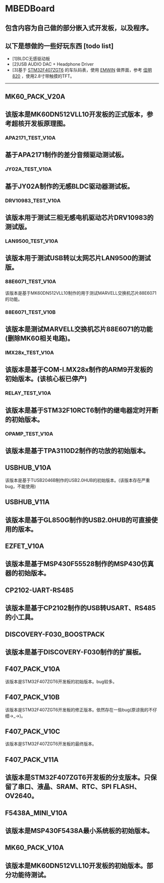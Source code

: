 ﻿# MBEDBoard

包含内容为自己做的部分嵌入式开发板，以及程序。
 ---
## 以下是想做的一些好玩东西 [todo list]
- [1]BLDC无感驱动板 
- [2]USB AUDIO DAC + Headphone Driver
- [3]基于 [STM32F407ZGT6](http://www.stmicroelectronics.com.cn/content/st_com/zh/products/microcontrollers/stm32-32-bit-arm-cortex-mcus/stm32-high-performance-mcus/stm32f4-series/stm32f407-417/stm32f407zg.html) 的车队码表，使用 [EMWIN](https://www.segger.com/products/user-interface/emwin/) 做界面，参考 [佳明820](http://www.garmin.com.cn/products/intosports/edge820/) ，使用2.8寸带触摸的TFT。

 ---
## MK60_PACK_V20A

该版本是MK60DN512VLL10开发板的正式版本，参考超核开发板原理图。
 ---
### APA2171_TEST_V10A

基于APA2171制作的差分音频驱动测试板。
 ---
### JY02A_TEST_V10A

基于JY02A制作的无感BLDC驱动器测试板。
 ---
### DRV10983_TEST_V10A

该版本用于测试三相无感电机驱动芯片DRV10983的测试版。
 ---
### LAN9500_TEST_V10A

该版本用于测试USB转以太网芯片LAN9500的测试版。
 ---
### 88E6071_TEST_V10A

该版本是基于MK60DN512VLL10制作的用于测试MARVELL交换机芯片88E6071的功能。	
### 88E6071_TEST_V10B

该版本是测试MARVELL交换机芯片88E6071的功能(删除MK60相关电路)。
 ---
### IMX28x_TEST_V10A

该版本是基于COM-I.MX28x制作的ARM9开发板的初始版本。(该核心板已停产)
 ---
### RELAY_TEST_V10A

该版本是基于STM32F10RCT6制作的继电器定时开断的初始版本。
 ---
### OPAMP_TEST_V10A

该版本是基于TPA3110D2制作的功放的初始版本。
 ---
## USBHUB_V10A

该版本是基于TUSB2046B制作的USB2.0HUB的初始版本。(该版本存在严重bug，不能使用)
## USBHUB_V11A

该版本是基于GL850G制作的USB2.0HUB的可直接使用的版本。
 ---
## EZFET_V10A

该版本是基于MSP430F55528制作的MSP430仿真器的初始版本。
 ---
## CP2102-UART-RS485

该版本是基于CP2102制作的USB转USART、RS485的小工具。
 ---
## DISCOVERY-F030_BOOSTPACK

该版本是基于DISCOVERY-F030制作的扩展板。
 ---
## F407_PACK_V10A

该版本是STM32F407ZGT6开发板的初始版本。bug较多。	
## F407_PACK_V10B

该版本是STM32F407ZGT6开发板的修正版本。依然存在一些bug(原谅我的不仔细->_->)。
## F407_PACK_V10C

该版本是STM32F407ZGT6开发板的最终版本。
## F407_PACK_V11A

该版本是STM32F407ZGT6开发板的分支版本。只保留了串口、液晶、SRAM、RTC、SPI FLASH、OV2640。
 ---
## F5438A_MINI_V10A

该版本是MSP430F5438A最小系统板的初始版本。
 ---
## MK60_PACK_V10A

该版本是MK60DN512VLL10开发板的初始版本。部分功能待测试。
 ---
	


